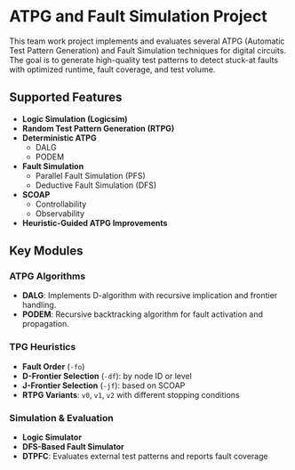 # ATPG and Fault Simulation Project

This team work project implements and evaluates several ATPG (Automatic Test Pattern Generation) and Fault Simulation techniques for digital circuits. The goal is to generate high-quality test patterns to detect stuck-at faults with optimized runtime, fault coverage, and test volume.

## Supported Features

- **Logic Simulation (Logicsim)**
- **Random Test Pattern Generation (RTPG)**
- **Deterministic ATPG**
  - DALG
  - PODEM
- **Fault Simulation**
  - Parallel Fault Simulation (PFS)
  - Deductive Fault Simulation (DFS)
- **SCOAP**
  - Controllability
  - Observability
- **Heuristic-Guided ATPG Improvements**

## Key Modules

### ATPG Algorithms

- **DALG**: Implements D-algorithm with recursive implication and frontier handling.
- **PODEM**: Recursive backtracking algorithm for fault activation and propagation.

### TPG Heuristics

- **Fault Order** (`-fo`)
- **D-Frontier Selection** (`-df`): by node ID or level
- **J-Frontier Selection** (`-jf`): based on SCOAP
- **RTPG Variants**: `v0`, `v1`, `v2` with different stopping conditions

### Simulation & Evaluation

- **Logic Simulator**
- **DFS-Based Fault Simulator**
- **DTPFC**: Evaluates external test patterns and reports fault coverage

